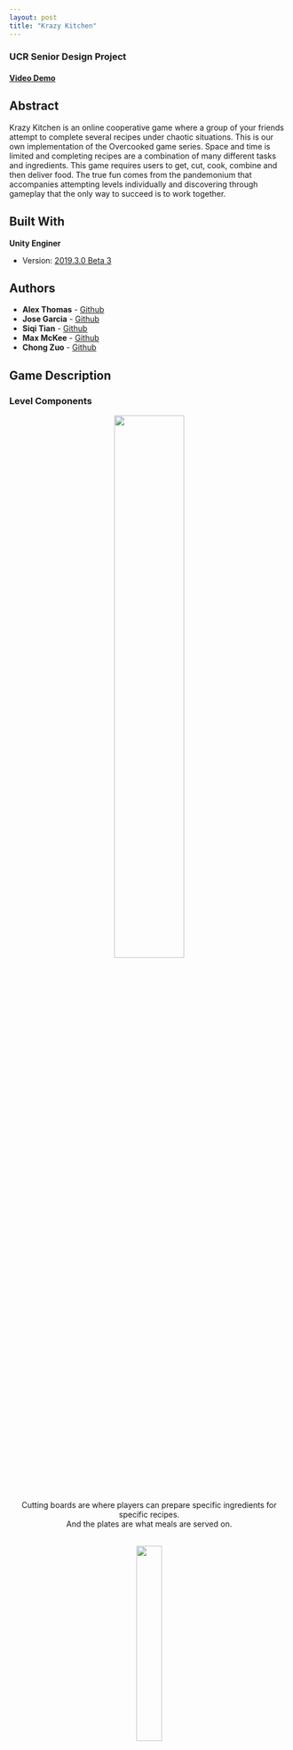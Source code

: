 ```yaml
---
layout: post
title: "Krazy Kitchen"
---
```


### UCR Senior Design Project

#### [Video Demo](https://www.youtube.com/watch?v=16-g_YCpumI)


## Abstract

Krazy Kitchen is an online cooperative game where a group of your friends attempt to complete several recipes under chaotic situations. This is our own implementation of the Overcooked game series. Space and time is limited and completing recipes are a combination of many different tasks and ingredients. This game requires users to get, cut, cook, combine and then deliver food. The true fun comes from the pandemonium that accompanies attempting levels individually and discovering through gameplay that the only way to succeed is to work together. 

## Built With

**Unity Enginer**
* Version: [2019.3.0 Beta 3](https://unity3d.com/unity/beta/2019.3.0b3)

## Authors

* **Alex Thomas** - [Github](https://github.com/athom031)
* **Jose Garcia** - [Github](https://github.com/LadyEbony)
* **Siqi Tian** - [Github](https://github.com/SiqiT)
* **Max McKee** - [Github](https://github.com/mmckee003)
* **Chong Zuo** - [Github](https://github.com/ChongZuo)


## Game Description

### Level Components
<div align="center">

<img src="{{ site.url }}/assets/Files/KrazyKitchen/plates.png" width = "50%"/> <br/>
Cutting boards are where players can prepare specific ingredients for specific recipes. <br/>And the plates are what meals are served on.
<br/><br/>

<img src="{{ site.url }}/assets/Files/KrazyKitchen/trashcan.png" width = "30%" /> <br/>
Cabinets with an exclamation point over it serve as garbage cans. Putting anything on these cabinets will kill the object, allowing you to clean up your kitchen before it gets too much in disarray.
<br/><br/>

<img src="{{ site.url }}/assets/Files/KrazyKitchen/cookingpot.png" width = "40%" /> <br/>
Stove tops allow our chefs to cook the needed ingredients to complete their recipes. Keeping ingredients too long will cause the food to become charred and no longer servable, so watch your food!
<br/><br/>

<img src="{{ site.url }}/assets/Files/KrazyKitchen/ingredients.png" width = "40%"/> <br/>
Ingredients are available in this design on top of item spawning cabinets. There is no limit to how many ingredients can be spawned. Try not to drown in fish!
<br/><br/>

<img src="{{ site.url }}/assets/Files/KrazyKitchen/timer.png" width = "30%"/> <br/>
A timer is available on every level to show how much time is left to complete recipes. This is independent of what recipe tasks are being given to the player and instead is dependent on the level itself. Completing the required number of recipes in the level time serves as beating the level.
<br/><br/>

<img src="{{ site.url }}/assets/Files/KrazyKitchen/recipes.png" width = "40%"/> <br/>
In the top left corner all of the tasks are located for the players with its specific recipe. Plating and delivering a meal will delete the task and update your score in the bottom left corner.
<br/><br/>

<img src="{{ site.url }}/assets/Files/KrazyKitchen/delivery.png" width = "40%"/> <br/>
These special cabinets are where we can deliver play-created meals. Once plated food is put on these cabinets, they are checked to see if the recipe has been met and then the score is incremented.
<br/><br/>

</div>

### Levels

<img src="{{ site.url }}/assets/Files/KrazyKitchen/level1.png"/> <br/>

#### Level 1
In our first level we stress the importance of working together right off the bat. Players spawn in one of the two areas. If you are in the top section, you are only able to spawn and cut ingredients. These prepared ingredients can be put on the middle island section to be picked up by players in the bottom section. If you are in the bottom section, you can get the prepared ingredients, cook and plate them accordingly. The delivery of recipes are in the bottom section as well.
<br/><br/>

<img src="{{ site.url }}/assets/Files/KrazyKitchen/level2.png"/> <br/>

#### Level 2
In our second level we open tasks up to the players’ discretion. Through the small window in the cabinets, players can switch sides. It is important to note that ingredients are on top and the cutting board is on the bottom. This level involves a lot of transferring ingredients back and forth to complete a recipe. So although now a player can individually complete recipes, working together will still allow the most efficient system. 
<br/><br/>

<img src="{{ site.url }}/assets/Files/KrazyKitchen/level3.png"/> <br/>

#### Level 3
This level can prove to be the most frustrating without communication. Players can be clogged up in this claustrophobic environment and cannot rely on cabinet island transfers unlike before. The suggested gameplay for this level is to keep movement constant among teammates in a same circular direction. If players were to move clockwise, there will be no traffic congestion.  
<br/><br/>

<img src="{{ site.url }}/assets/Files/KrazyKitchen/level4.png"/> <br/>

#### Level 4
In the final level of the game, players must test their abilities learned in the previous labels. Players must move within the tight channel to get ingredients to the other side. The throw feature can be used to great effect in this level.
<br/><br/>

### Characters

<div align="center">
<img src="{{ site.url }}/assets/Files/KrazyKitchen/player.png" width = "30%"/> 
</div><br/>
When the game starts, each user is assigned the same character model. Depending on the order they connect to the server, their model will be a different color. There is no ability or task difference in the player model. Users can move their characters around and grab/drop an item. Users can also throw an item to other users in order to save more time.

### Gameplay

<div align="center">
<img src="{{ site.url }}/assets/Files/KrazyKitchen/controls.png" width = "70%"/> 
</div><br/>
After all the players join the game, the game starts. Players have to cook meals based on the recipe to get corresponding points. <br/>
Users can use:

* W, A, S, D to control the character 
* E to grab and drop items
* F to throw items. 

## Implementation

**Game Engine** - Unity
* Version: [2019.3.0 Beta 3](https://unity3d.com/unity/beta/2019.3.0b3) 

**Networking Framework** - Photon
* [Photon](https://www.photonengine.com/pun) <br/>

**Necessary Scripts**
* [UnitEntityManager](https://docs.unity3d.com/Packages/com.unity.entities@0.0/api/Unity.Entities.EntityManager.html) 
* [Interactable](https://docs.unity3d.com/540/Documentation/ScriptReference/UI.Selectable-interactable.html)

## Inspiration: 
Overcooked - chaotic couch co-op cooking game
* https://store.steampowered.com/app/448510/Overcooked/

